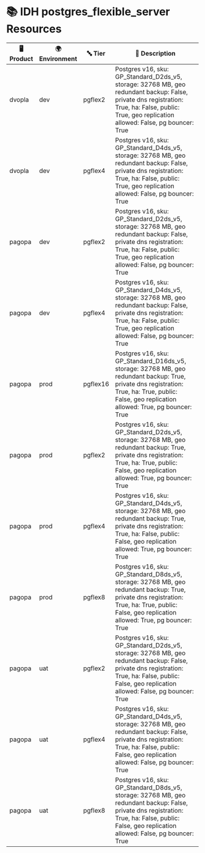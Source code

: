 # 📚 IDH postgres_flexible_server Resources

| 🖥️ Product  | 🌍 Environment | 🔤 Tier | 📝 Description |
|-------------|----------------|---------|----------------|
| dvopla | dev |  pgflex2 | Postgres v16, sku: GP_Standard_D2ds_v5, storage: 32768 MB, geo redundant backup: False, private dns registration: True, ha: False, public: True, geo replication allowed: False, pg bouncer: True |
| dvopla | dev |  pgflex4 | Postgres v16, sku: GP_Standard_D4ds_v5, storage: 32768 MB, geo redundant backup: False, private dns registration: True, ha: False, public: True, geo replication allowed: False, pg bouncer: True |
| pagopa | dev |  pgflex2 | Postgres v16, sku: GP_Standard_D2ds_v5, storage: 32768 MB, geo redundant backup: False, private dns registration: True, ha: False, public: True, geo replication allowed: False, pg bouncer: True |
| pagopa | dev |  pgflex4 | Postgres v16, sku: GP_Standard_D4ds_v5, storage: 32768 MB, geo redundant backup: False, private dns registration: True, ha: False, public: True, geo replication allowed: False, pg bouncer: True |
| pagopa | prod |  pgflex16 | Postgres v16, sku: GP_Standard_D16ds_v5, storage: 32768 MB, geo redundant backup: True, private dns registration: True, ha: True, public: False, geo replication allowed: True, pg bouncer: True |
| pagopa | prod |  pgflex2 | Postgres v16, sku: GP_Standard_D2ds_v5, storage: 32768 MB, geo redundant backup: True, private dns registration: True, ha: True, public: False, geo replication allowed: True, pg bouncer: True |
| pagopa | prod |  pgflex4 | Postgres v16, sku: GP_Standard_D4ds_v5, storage: 32768 MB, geo redundant backup: True, private dns registration: True, ha: False, public: False, geo replication allowed: True, pg bouncer: True |
| pagopa | prod |  pgflex8 | Postgres v16, sku: GP_Standard_D8ds_v5, storage: 32768 MB, geo redundant backup: True, private dns registration: True, ha: True, public: False, geo replication allowed: True, pg bouncer: True |
| pagopa | uat |  pgflex2 | Postgres v16, sku: GP_Standard_D2ds_v5, storage: 32768 MB, geo redundant backup: False, private dns registration: True, ha: False, public: False, geo replication allowed: False, pg bouncer: True |
| pagopa | uat |  pgflex4 | Postgres v16, sku: GP_Standard_D4ds_v5, storage: 32768 MB, geo redundant backup: False, private dns registration: True, ha: False, public: False, geo replication allowed: False, pg bouncer: True |
| pagopa | uat |  pgflex8 | Postgres v16, sku: GP_Standard_D8ds_v5, storage: 32768 MB, geo redundant backup: False, private dns registration: True, ha: False, public: False, geo replication allowed: False, pg bouncer: True |
